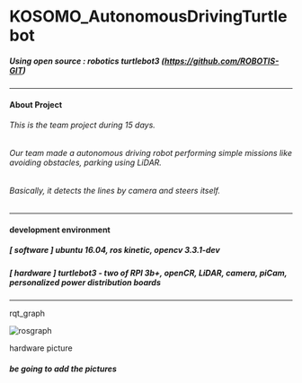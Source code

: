 # KOSOMO_AutonomousDrivingTurtlebot

##### Using open source : robotics turtlebot3 (https://github.com/ROBOTIS-GIT)  

---
#### About Project

###### This is the team project during 15 days.  
###### Our team made a autonomous driving robot performing simple missions like avoiding obstacles, parking using LiDAR.  
###### Basically, it detects the lines by camera and steers itself.

---
#### development environment 

##### [ software ] ubuntu 16.04, ros kinetic, opencv 3.3.1-dev

##### [ hardware ] turtlebot3 - two of RPI 3b+, openCR, LiDAR, camera, piCam, personalized power distribution boards

---
rqt_graph

![rosgraph](https://user-images.githubusercontent.com/52205441/103195723-2ac3ec00-4926-11eb-95e8-4bbd5de123df.png)


hardware picture
##### be going to add the pictures
